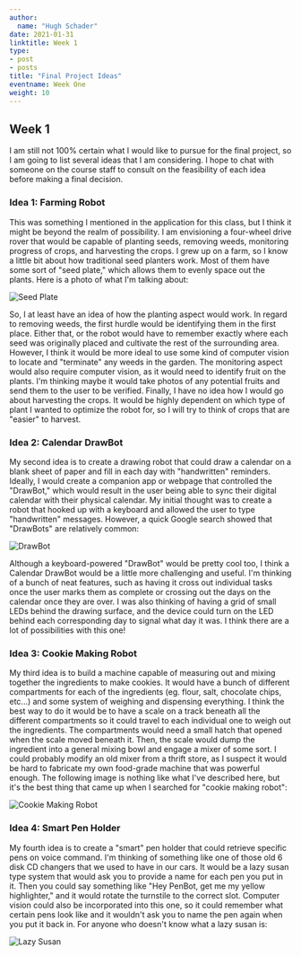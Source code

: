 ```yaml
---
author:
  name: "Hugh Schader"
date: 2021-01-31
linktitle: Week 1
type:
- post
- posts
title: "Final Project Ideas"
eventname: Week One
weight: 10
---
```


## Week 1

<p>
I am still not 100% certain what I would like to pursue for the final project,
so I am going to list several ideas that I am considering. I hope to
chat with someone on the course staff to consult on the feasibility of each idea
before making a final decision.
</p>

<h3> Idea 1: Farming Robot </h3>

<p>
This was something I mentioned in the application for this class, but I think it
might be beyond the realm of possibility. I am envisioning a four-wheel drive rover
that would be capable of planting seeds, removing weeds, monitoring progress of crops,
and harvesting the crops. I grew up on a farm, so I know a little bit about how traditional
seed planters work. Most of them have some sort of "seed plate," which allows them to evenly
space out the plants. Here is a photo of what I'm talking about:
</p>

![Seed Plate](/images/seed_plate.jpg)

<p>
So, I at least have an idea of how the planting aspect would work. In regard to removing weeds, the
first hurdle would be identifying them in the first place. Either that, or the robot would have to
remember exactly where each seed was originally placed and cultivate the rest of the surrounding area. However, I think
it would be more ideal to use some kind of computer vision to locate and "terminate" any weeds in the garden. The monitoring aspect would also require computer vision, as it would need to identify fruit on the plants. I'm thinking maybe it would take photos of any potential fruits and send them to the user to be verified. Finally, I have no idea how I would go about harvesting the crops. It would be highly dependent on which type of plant I wanted to optimize the robot for, so I will try to think of crops that are "easier" to harvest.
</p>

<h3> Idea 2: Calendar DrawBot</h3>

<p>
My second idea is to create a drawing robot that could draw a calendar on a blank sheet of paper and fill in each day with "handwritten" reminders. Ideally, I would create a companion app or webpage that controlled the "DrawBot," which would result in the user being able to sync their digital calendar with their physical calendar. My initial thought was to  create a robot that hooked up with a keyboard and allowed the user to type "handwritten" messages. However, a quick Google search showed that "DrawBots" are relatively common:
</p>

![DrawBot](/images/draw_bot.jpg)

<p>
Although a keyboard-powered "DrawBot" would be pretty cool too, I think a Calendar DrawBot would be a little more challenging and useful. I'm thinking of a bunch of neat features, such as having it cross out individual tasks once the user marks them as complete or crossing out the days on the calendar once they are over. I was also thinking of having a grid of small LEDs behind the drawing surface, and the device could turn on the LED behind each corresponding day to signal what day it was. I think there are a lot of possibilities with this one!

<h3> Idea 3: Cookie Making Robot </h3>

<p>
My third idea is to build a machine capable of measuring out and mixing together the ingredients to make cookies. It would have a bunch of different compartments for each of the ingredients (eg. flour, salt, chocolate chips, etc...) and some system of weighing and dispensing everything. I think the best way to do it would be to have a scale on a track beneath all the different compartments so it could travel to each individual one to weigh out the ingredients. The compartments would need a small hatch that opened when the scale moved beneath it. Then, the scale would dump the ingredient into a general mixing bowl and engage a mixer of some sort. I could probably modify an old mixer from a thrift store, as I suspect it would be hard to fabricate my own food-grade machine that was powerful enough. The following image is nothing like what I've described here, but it's the best thing that came up when I searched for "cookie making robot":
</p>

![Cookie Making Robot](/images/cookie_bot.jpg)


<h3> Idea 4: Smart Pen Holder </h3>
<p>
 My fourth idea is to create a "smart" pen holder that could retrieve specific pens on voice command. I'm thinking of something  like one of those old 6 disk CD changers that we used to have in our cars. It would be a lazy susan type system that would ask you to provide a name for each pen you put in it. Then you could say something like "Hey PenBot, get me my yellow highlighter," and it would rotate the turnstile to the correct slot. Computer vision could also be incorporated into this one, so it could remember what certain pens look like and it wouldn't ask you to name the pen again when you put it back in. For anyone who doesn't know what a lazy susan is:
</p>

![Lazy Susan](/images/lazy_susan.webp)
